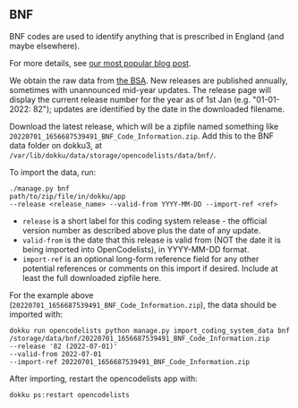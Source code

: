 BNF
---

BNF codes are used to identify anything that is prescribed in England (and maybe elsewhere).

For more details, see [our most popular blog post][0].

We obtain the raw data from [the BSA][1].
New releases are published annually, sometimes with unannounced mid-year updates.
The release page will display the current release number for the year as of 1st Jan (e.g. "01-01-2022: 82");
updates are identified by the date in the downloaded filename.

Download the latest release, which will be a zipfile named something like `20220701_1656687539491_BNF_Code_Information.zip`.
Add this to the BNF data folder on dokku3, at `/var/lib/dokku/data/storage/opencodelists/data/bnf/`.

To import the data, run:

    ./manage.py bnf
    path/to/zip/file/in/dokku/app
    --release <release_name> --valid-from YYYY-MM-DD --import-ref <ref>

- `release` is a short label for this coding system release - the official version number as described above plus the date of any update.
- `valid-from` is the date that this release is valid from (NOT the date it is being imported into OpenCodelists), in YYYY-MM-DD format.
- `import-ref` is an optional long-form reference field for any other potential references or comments on this import if desired. Include at least the full downloaded zipfile here.

For the example above (`20220701_1656687539491_BNF_Code_Information.zip`),
the data should be imported with:

    dokku run opencodelists python manage.py import_coding_system_data bnf
    /storage/data/bnf/20220701_1656687539491_BNF_Code_Information.zip
    --release '82 (2022-07-01)'
    --valid-from 2022-07-01
    --import-ref 20220701_1656687539491_BNF_Code_Information.zip

After importing, restart the opencodelists app with:

    dokku ps:restart opencodelists

[0]: https://www.bennett.ox.ac.uk/blog/2017/04/prescribing-data-bnf-codes/
[1]: https://applications.nhsbsa.nhs.uk/infosystems/data/showDataSelector.do?reportId=126
